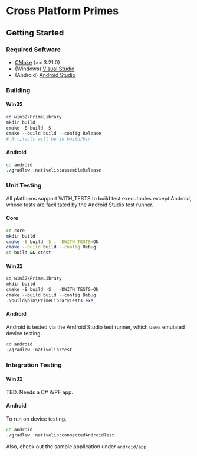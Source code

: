 # Cross Platform Primes

## Getting Started

### Required Software

 - [CMake](https://cmake.org/download/) (>= 3.21.0)
 - (Windows) [Visual Studio](https://visualstudio.microsoft.com/downloads/)
 - (Android) [Android Studio](https://developer.android.com/studio)

### Building


#### Win32

```powershell
cd win32\PrimeLibrary
mkdir build
cmake -B build -S .
cmake --build build --config Release
# Artifacts will be in build/bin
```

#### Android

```bash
cd android
./gradlew :nativelib:assembleRelease
```

### Unit Testing

All platforms support WITH_TESTS to build test executables except Android, whose tests are facilitated by the Android Studio test runner.

#### Core

```bash
cd core
mkdir build
cmake -B build -S . -DWITH_TESTS=ON
cmake --build build --config Debug
cd build && ctest
```

#### Win32

```powershell
cd win32\PrimeLibrary
mkdir build
cmake -B build -S . -DWITH_TESTS=ON
cmake --build build --config Debug
.\build\bin\PrimeLibraryTests.exe
```

#### Android

Android is tested via the Android Studio test runner, which uses emulated device testing.

```bash
cd android
./gradlew :nativelib:test
```

### Integration Testing

#### Win32

TBD. Needs a C# WPF app.

#### Android

To run on device testing.

```bash
cd android
./gradlew :nativelib:connectedAndroidTest
```

Also, check out the sample application under `android/app`.